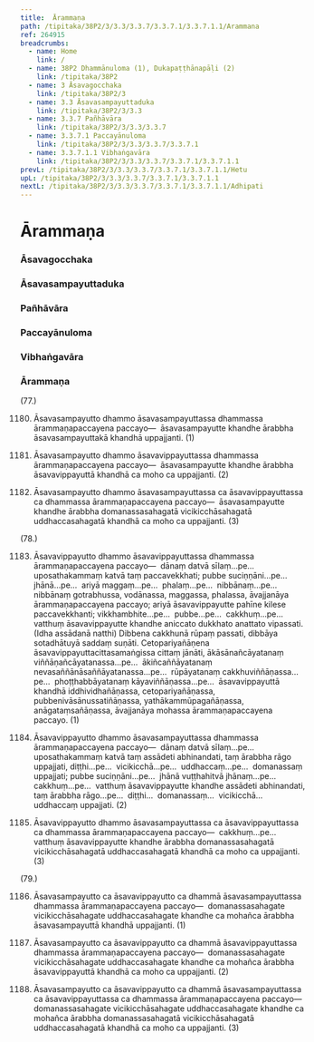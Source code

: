 ```yaml
---
title:  Ārammaṇa
path: /tipitaka/38P2/3/3.3/3.3.7/3.3.7.1/3.3.7.1.1/Arammana
ref: 264915
breadcrumbs:
  - name: Home
    link: /
  - name: 38P2 Dhammānuloma (1), Dukapaṭṭhānapāḷi (2)
    link: /tipitaka/38P2
  - name: 3 Āsavagocchaka
    link: /tipitaka/38P2/3
  - name: 3.3 Āsavasampayuttaduka
    link: /tipitaka/38P2/3/3.3
  - name: 3.3.7 Pañhāvāra
    link: /tipitaka/38P2/3/3.3/3.3.7
  - name: 3.3.7.1 Paccayānuloma
    link: /tipitaka/38P2/3/3.3/3.3.7/3.3.7.1
  - name: 3.3.7.1.1 Vibhaṅgavāra
    link: /tipitaka/38P2/3/3.3/3.3.7/3.3.7.1/3.3.7.1.1
prevL: /tipitaka/38P2/3/3.3/3.3.7/3.3.7.1/3.3.7.1.1/Hetu
upL: /tipitaka/38P2/3/3.3/3.3.7/3.3.7.1/3.3.7.1.1
nextL: /tipitaka/38P2/3/3.3/3.3.7/3.3.7.1/3.3.7.1.1/Adhipati
---
```


# Ārammaṇa

### Āsavagocchaka

### Āsavasampayuttaduka

### Pañhāvāra

### Paccayānuloma

### Vibhaṅgavāra

### Ārammaṇa

(77.)

1180. Āsavasampayutto dhammo āsavasampayuttassa dhammassa ārammaṇapaccayena paccayo—  āsavasampayutte khandhe ārabbha āsavasampayuttakā khandhā uppajjanti. (1)

1181. Āsavasampayutto dhammo āsavavippayuttassa dhammassa ārammaṇapaccayena paccayo—  āsavasampayutte khandhe ārabbha āsavavippayuttā khandhā ca moho ca uppajjanti. (2)

1182. Āsavasampayutto dhammo āsavasampayuttassa ca āsavavippayuttassa ca dhammassa ārammaṇapaccayena paccayo—  āsavasampayutte khandhe ārabbha domanassasahagatā vicikicchāsahagatā uddhaccasahagatā khandhā ca moho ca uppajjanti. (3)

(78.)

1183. Āsavavippayutto dhammo āsavavippayuttassa dhammassa ārammaṇapaccayena paccayo—  dānaṃ datvā sīlaṃ…pe…  uposathakammaṃ katvā taṃ paccavekkhati; pubbe suciṇṇāni…pe…  jhānā…pe…  ariyā maggaṃ…pe…  phalaṃ…pe…  nibbānaṃ…pe…  nibbānaṃ gotrabhussa, vodānassa, maggassa, phalassa, āvajjanāya ārammaṇapaccayena paccayo; ariyā āsavavippayutte pahīne kilese paccavekkhanti; vikkhambhite…pe…  pubbe…pe…  cakkhuṃ…pe…  vatthuṃ āsavavippayutte khandhe aniccato dukkhato anattato vipassati. (Idha assādanā natthi) Dibbena cakkhunā rūpaṃ passati, dibbāya sotadhātuyā saddaṃ suṇāti. Cetopariyañāṇena āsavavippayuttacittasamaṅgissa cittaṃ jānāti, ākāsānañcāyatanaṃ viññāṇañcāyatanassa…pe…  ākiñcaññāyatanaṃ nevasaññānāsaññāyatanassa…pe…  rūpāyatanaṃ cakkhuviññāṇassa…pe…  phoṭṭhabbāyatanaṃ kāyaviññāṇassa…pe…  āsavavippayuttā khandhā iddhividhañāṇassa, cetopariyañāṇassa, pubbenivāsānussatiñāṇassa, yathākammūpagañāṇassa, anāgataṃsañāṇassa, āvajjanāya mohassa ārammaṇapaccayena paccayo. (1)

1184. Āsavavippayutto dhammo āsavasampayuttassa dhammassa ārammaṇapaccayena paccayo—  dānaṃ datvā sīlaṃ…pe…  uposathakammaṃ katvā taṃ assādeti abhinandati, taṃ ārabbha rāgo uppajjati, diṭṭhi…pe…  vicikicchā…pe…  uddhaccaṃ…pe…  domanassaṃ uppajjati; pubbe suciṇṇāni…pe…  jhānā vuṭṭhahitvā jhānaṃ…pe…  cakkhuṃ…pe…  vatthuṃ āsavavippayutte khandhe assādeti abhinandati, taṃ ārabbha rāgo…pe…  diṭṭhi…  domanassaṃ…  vicikicchā…  uddhaccaṃ uppajjati. (2)

1185. Āsavavippayutto dhammo āsavasampayuttassa ca āsavavippayuttassa ca dhammassa ārammaṇapaccayena paccayo—  cakkhuṃ…pe…  vatthuṃ āsavavippayutte khandhe ārabbha domanassasahagatā vicikicchāsahagatā uddhaccasahagatā khandhā ca moho ca uppajjanti. (3)

(79.)

1186. Āsavasampayutto ca āsavavippayutto ca dhammā āsavasampayuttassa dhammassa ārammaṇapaccayena paccayo—  domanassasahagate vicikicchāsahagate uddhaccasahagate khandhe ca mohañca ārabbha āsavasampayuttā khandhā uppajjanti. (1)

1187. Āsavasampayutto ca āsavavippayutto ca dhammā āsavavippayuttassa dhammassa ārammaṇapaccayena paccayo—  domanassasahagate vicikicchāsahagate uddhaccasahagate khandhe ca mohañca ārabbha āsavavippayuttā khandhā ca moho ca uppajjanti. (2)

1188. Āsavasampayutto ca āsavavippayutto ca dhammā āsavasampayuttassa ca āsavavippayuttassa ca dhammassa ārammaṇapaccayena paccayo—  domanassasahagate vicikicchāsahagate uddhaccasahagate khandhe ca mohañca ārabbha domanassasahagatā vicikicchāsahagatā uddhaccasahagatā khandhā ca moho ca uppajjanti. (3)


